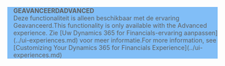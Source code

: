 <blockquote STYLE="background: #81BEF7;border-left:None"><span data-ttu-id="f4b48-101"><b>GEAVANCEERD</b></span><span class="sxs-lookup"><span data-stu-id="f4b48-101"><b>ADVANCED</b></span></span><br /><span data-ttu-id="f4b48-102">Deze functionaliteit is alleen beschikbaar met de ervaring Geavanceerd.</span><span class="sxs-lookup"><span data-stu-id="f4b48-102">This functionality is only available with the Advanced experience.</span></span> <span data-ttu-id="f4b48-103">Zie [Uw Dynamics 365 for Financials-ervaring aanpassen](../ui-experiences.md)  voor meer informatie.</span><span class="sxs-lookup"><span data-stu-id="f4b48-103">For more information, see [Customizing Your Dynamics 365 for Financials Experience](../ui-experiences.md) </span></span></blockquote>
